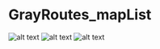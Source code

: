 # GrayRoutes_mapList

![alt text](https://s3.ap-south-1.amazonaws.com/sandhya-public/Screenshot_20181214-224015.jpg)
![alt text](https://s3.ap-south-1.amazonaws.com/sandhya-public/Screenshot_20181214-224025.jpg)
![alt text](https://s3.ap-south-1.amazonaws.com/sandhya-public/Screenshot_20181214-224103.jpg)
